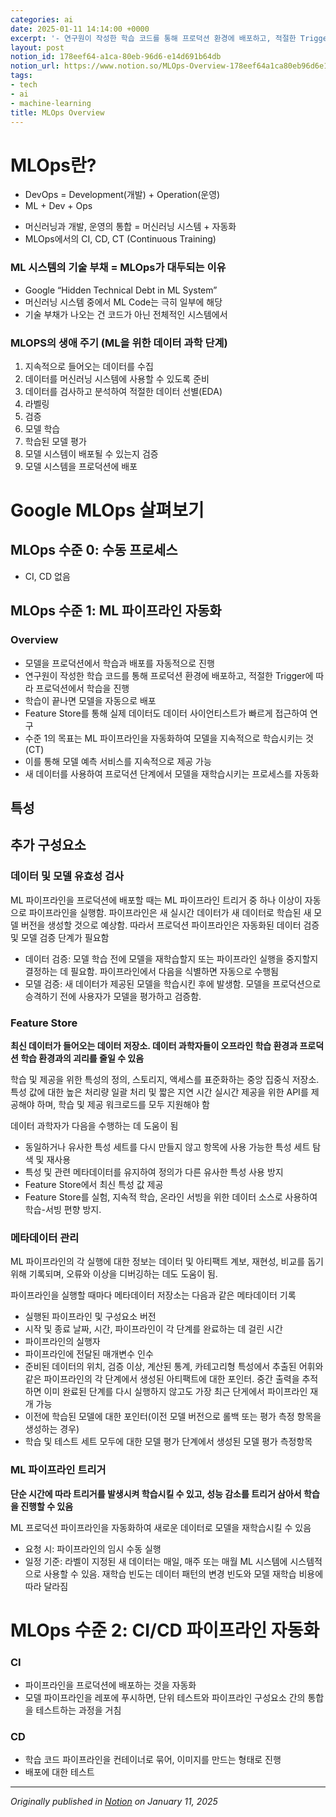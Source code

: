```yaml
---
categories: ai
date: 2025-01-11 14:14:00 +0000
excerpt: '- 연구원이 작성한 학습 코드를 통해 프로덕션 환경에 배포하고, 적절한 Trigger에 따라 프로덕션에서 학습을 진행'
layout: post
notion_id: 178eef64-a1ca-80eb-96d6-e14d691b64db
notion_url: https://www.notion.so/MLOps-Overview-178eef64a1ca80eb96d6e14d691b64db
tags:
- tech
- ai
- machine-learning
title: MLOps Overview
---
```


# MLOps란?

- DevOps = Development(개발) + Operation(운영)
- ML + Dev + Ops

<!--more-->
- 머신러닝과 개발, 운영의 통합 = 머신러닝 시스템 + 자동화
- MLOps에서의 CI, CD, CT (Continuous Training)
### ML 시스템의 기술 부채 = MLOps가 대두되는 이유

- Google “Hidden Technical Debt in ML System”
- 머신러닝 시스템 중에서 ML Code는 극히 일부에 해당
- 기술 부채가 나오는 건 코드가 아닌 전체적인 시스템에서
### MLOPS의 생애 주기 (ML을 위한 데이터 과학 단계)

1. 지속적으로 들어오는 데이터를 수집
1. 데이터를 머신러닝 시스템에 사용할 수 있도록 준비
1. 데이터를 검사하고 분석하여 적절한 데이터 선별(EDA)
1. 라벨링
1. 검증
1. 모델 학습
1. 학습된 모델 평가
1. 모델 시스템이 배포될 수 있는지 검증
1. 모델 시스템을 프로덕션에 배포
# Google MLOps 살펴보기

## MLOps 수준 0: 수동 프로세스

- CI, CD 없음
## MLOps 수준 1: ML 파이프라인 자동화

### Overview

- 모델을 프로덕션에서 학습과 배포를 자동적으로 진행
- 연구원이 작성한 학습 코드를 통해 프로덕션 환경에 배포하고, 적절한 Trigger에 따라 프로덕션에서 학습을 진행
- 학습이 끝나면 모델을 자동으로 배포
- Feature Store를 통해 실제 데이터도 데이터 사이언티스트가 빠르게 접근하여 연구
- 수준 1의 목표는 ML 파이프라인을 자동화하여 모델을 지속적으로 학습시키는 것(CT)
- 이를 통해 모델 예측 서비스를 지속적으로 제공 가능
- 새 데이터를 사용하여 프로덕션 단계에서 모델을 재학습시키는 프로세스를 자동화
## 특성

## 추가 구성요소

### 데이터 및 모델 유효성 검사

ML 파이프라인을 프로덕션에 배포할 때는 ML 파이프라인 트리거 중 하나 이상이 자동으로 파이프라인을 실행함. 파이프라인은 새 실시간 데이터가 새 데이터로 학습된 새 모델 버전을 생성할 것으로 예상함. 따라서 프로덕션 파이프라인은 자동화된 데이터 검증 및 모델 검증 단계가 필요함

- 데이터 검증: 모델 학습 전에 모델을 재학습할지 또는 파이프라인 실행을 중지할지 결정하는 데 필요함. 파이프라인에서 다음을 식별하면 자동으로 수행됨
- 모델 검증: 새 데이터가 제공된 모델을 학습시킨 후에 발생함. 모델을 프로덕션으로 승격하기 전에 사용자가 모델을 평가하고 검증함.
### Feature Store

**최신 데이터가 들어오는 데이터 저장소. 데이터 과학자들이 오프라인 학습 환경과 프로덕션 학습 환경과의 괴리를 줄일 수 있음**

학습 및 제공을 위한 특성의 정의, 스토리지, 액세스를 표준화하는 중앙 집중식 저장소. 특성 값에 대한 높은 처리량 일괄 처리 및 짧은 지연 시간 실시간 제공을 위한 API를 제공해야 하며, 학습 및 제공 워크로드를 모두 지원해야 함

데이터 과학자가 다음을 수행하는 데 도움이 됨

- 동일하거나 유사한 특성 세트를 다시 만들지 않고 항목에 사용 가능한 특성 세트 탐색 및 재사용
- 특성 및 관련 메타데이터를 유지하여 정의가 다른 유사한 특성 사용 방지
- Feature Store에서 최신 특성 값 제공
- Feature Store를 실험, 지속적 학습, 온라인 서빙을 위한 데이터 소스로 사용하여 학습-서빙 편향 방지. 
### 메타데이터 관리

ML 파이프라인의 각 실행에 대한 정보는 데이터 및 아티팩트 계보, 재현성, 비교를 돕기 위해 기록되며, 오류와 이상을 디버깅하는 데도 도움이 됨.

파이프라인을 실행할 때마다 메타데이터 저장소는 다음과 같은 메타데이터 기록

- 실행된 파이프라인 및 구성요소 버전
- 시작 및 종료 날짜, 시간, 파이프라인이 각 단계를 완료하는 데 걸린 시간
- 파이프라인의 실행자
- 파이프라인에 전달된 매개변수 인수
- 준비된 데이터의 위치, 검증 이상, 계산된 통계, 카테고리형 특성에서 추출된 어휘와 같은 파이프라인의 각 단계에서 생성된 아티팩트에 대한 포인터. 중간 출력을 추적하면 이미 완료된 단계를 다시 실행하지 않고도 가장 최근 단게에서 파이프라인 재개 가능
- 이전에 학습된 모델에 대한 포인터(이전 모델 버전으로 롤백 또는 평가 측정 항목을 생성하는 경우)
- 학습 및 테스트 세트 모두에 대한 모델 평가 단계에서 생성된 모델 평가 측정항목
### ML 파이프라인 트리거

**단순 시간에 따라 트리거를 발생시켜 학습시킬 수 있고, 성능 감소를 트리거 삼아서 학습을 진행할 수 있음**

ML 프로덕션 파이프라인을 자동화하여 새로운 데이터로 모델을 재학습시킬 수 있음

- 요청 시: 파이프라인의 임시 수동 실행
- 일정 기준: 라벨이 지정된 새 데이터는 매일, 매주 또는 매월 ML 시스템에 시스템적으로 사용할 수 있음. 재학습 빈도는 데이터 패턴의 변경 빈도와 모델 재학습 비용에 따라 달라짐
# MLOps 수준 2: CI/CD 파이프라인 자동화

### CI

- 파이프라인을 프로덕션에 배포하는 것을 자동화
- 모델 파이프라인을 레포에 푸시하면, 단위 테스트와 파이프라인 구성요소 간의 통합을 테스트하는 과정을 거침
### CD

- 학습 코드 파이프라인을 컨테이너로 묶어, 이미지를 만드는 형태로 진행
- 배포에 대한 테스트

---

*Originally published in [Notion](https://www.notion.so/MLOps-Overview-178eef64a1ca80eb96d6e14d691b64db) on January 11, 2025*